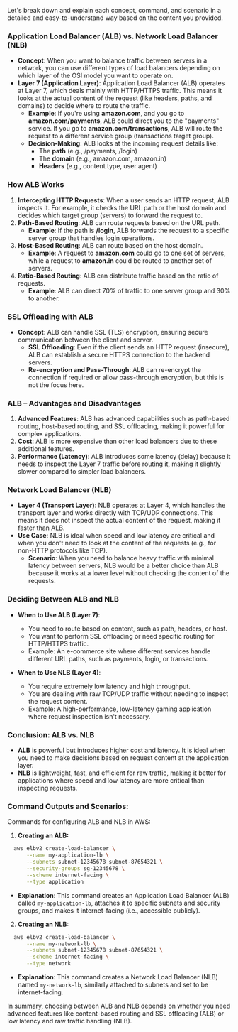 Let's break down and explain each concept, command, and scenario in a detailed and easy-to-understand way based on the content you provided.

### Application Load Balancer (ALB) vs. Network Load Balancer (NLB)
- **Concept**: When you want to balance traffic between servers in a network, you can use different types of load balancers depending on which layer of the OSI model you want to operate on. 
- **Layer 7 (Application Layer)**: Application Load Balancer (ALB) operates at Layer 7, which deals mainly with HTTP/HTTPS traffic. This means it looks at the actual content of the request (like headers, paths, and domains) to decide where to route the traffic.
  - **Example**: If you're using **amazon.com**, and you go to **amazon.com/payments**, ALB could direct you to the "payments" service. If you go to **amazon.com/transactions**, ALB will route the request to a different service group (transactions target group). 
  - **Decision-Making**: ALB looks at the incoming request details like:
    - The **path** (e.g., /payments, /login)
    - The **domain** (e.g., amazon.com, amazon.in)
    - **Headers** (e.g., content type, user agent)

### How ALB Works
1. **Intercepting HTTP Requests**: When a user sends an HTTP request, ALB inspects it. For example, it checks the URL path or the host domain and decides which target group (servers) to forward the request to.
2. **Path-Based Routing**: ALB can route requests based on the URL path.
    - **Example**: If the path is **/login**, ALB forwards the request to a specific server group that handles login operations.
3. **Host-Based Routing**: ALB can route based on the host domain.
    - **Example**: A request to **amazon.com** could go to one set of servers, while a request to **amazon.in** could be routed to another set of servers.
4. **Ratio-Based Routing**: ALB can distribute traffic based on the ratio of requests.
    - **Example**: ALB can direct 70% of traffic to one server group and 30% to another.
  
### SSL Offloading with ALB
- **Concept**: ALB can handle SSL (TLS) encryption, ensuring secure communication between the client and server.
  - **SSL Offloading**: Even if the client sends an HTTP request (insecure), ALB can establish a secure HTTPS connection to the backend servers.
  - **Re-encryption and Pass-Through**: ALB can re-encrypt the connection if required or allow pass-through encryption, but this is not the focus here.

### ALB – Advantages and Disadvantages
1. **Advanced Features**: ALB has advanced capabilities such as path-based routing, host-based routing, and SSL offloading, making it powerful for complex applications.
2. **Cost**: ALB is more expensive than other load balancers due to these additional features.
3. **Performance (Latency)**: ALB introduces some latency (delay) because it needs to inspect the Layer 7 traffic before routing it, making it slightly slower compared to simpler load balancers.

### Network Load Balancer (NLB)
- **Layer 4 (Transport Layer)**: NLB operates at Layer 4, which handles the transport layer and works directly with TCP/UDP connections. This means it does not inspect the actual content of the request, making it faster than ALB.
- **Use Case**: NLB is ideal when speed and low latency are critical and when you don't need to look at the content of the requests (e.g., for non-HTTP protocols like TCP).
  - **Scenario**: When you need to balance heavy traffic with minimal latency between servers, NLB would be a better choice than ALB because it works at a lower level without checking the content of the requests.

### Deciding Between ALB and NLB
- **When to Use ALB (Layer 7)**:
  - You need to route based on content, such as path, headers, or host.
  - You want to perform SSL offloading or need specific routing for HTTP/HTTPS traffic.
  - Example: An e-commerce site where different services handle different URL paths, such as payments, login, or transactions.
  
- **When to Use NLB (Layer 4)**:
  - You require extremely low latency and high throughput.
  - You are dealing with raw TCP/UDP traffic without needing to inspect the request content.
  - Example: A high-performance, low-latency gaming application where request inspection isn't necessary.

### Conclusion: ALB vs. NLB
- **ALB** is powerful but introduces higher cost and latency. It is ideal when you need to make decisions based on request content at the application layer.
- **NLB** is lightweight, fast, and efficient for raw traffic, making it better for applications where speed and low latency are more critical than inspecting requests.

### Command Outputs and Scenarios:
Commands for configuring ALB and NLB in AWS:

1. **Creating an ALB:**
 ```bash
   aws elbv2 create-load-balancer \
       --name my-application-lb \
       --subnets subnet-12345678 subnet-87654321 \
       --security-groups sg-12345678 \
       --scheme internet-facing \
       --type application
 ```
   - **Explanation**: This command creates an Application Load Balancer (ALB) called `my-application-lb`, attaches it to specific subnets and security groups, and makes it internet-facing (i.e., accessible publicly).

2. **Creating an NLB:**
 ```bash
   aws elbv2 create-load-balancer \
       --name my-network-lb \
       --subnets subnet-12345678 subnet-87654321 \
       --scheme internet-facing \
       --type network
 ```
   - **Explanation**: This command creates a Network Load Balancer (NLB) named `my-network-lb`, similarly attached to subnets and set to be internet-facing.

In summary, choosing between ALB and NLB depends on whether you need advanced features like content-based routing and SSL offloading (ALB) or low latency and raw traffic handling (NLB).